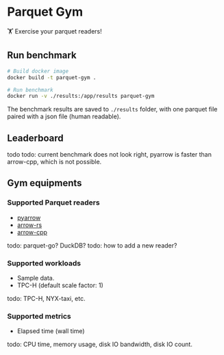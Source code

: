 # Parquet Gym

🏋️ Exercise your parquet readers!


## Run benchmark
```bash
# Build docker image
docker build -t parquet-gym .

# Run benchmark
docker run -v ./results:/app/results parquet-gym 
```

The benchmark results are saved to `./results` folder, with one parquet file paired with a json file (human readable). 

## Leaderboard
todo
todo: current benchmark does not look right, pyarrow is faster than arrow-cpp, which is not possible.

## Gym equipments
### Supported Parquet readers
- [pyarrow](https://arrow.apache.org/docs/python/parquet.html)
- [arrow-rs](https://docs.rs/parquet/latest/parquet/)
- [arrow-cpp](https://github.com/apache/arrow/tree/main/cpp/src/parquet)

todo: parquet-go? DuckDB?
todo: how to add a new reader?

### Supported workloads
- Sample data.
- TPC-H (default scale factor: 1)

todo: TPC-H, NYX-taxi, etc.

### Supported metrics
- Elapsed time (wall time)

todo: CPU time, memory usage, disk IO bandwidth, disk IO count.

